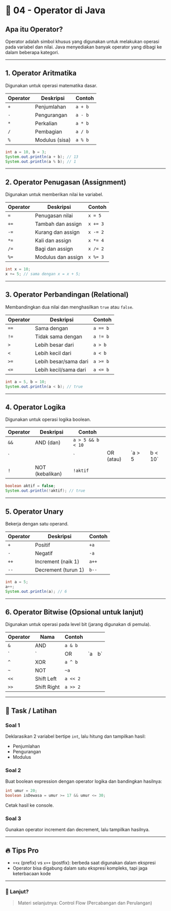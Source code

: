 # 📘 04 - Operator di Java

## Apa itu Operator?

Operator adalah simbol khusus yang digunakan untuk melakukan operasi pada variabel dan nilai.
Java menyediakan banyak operator yang dibagi ke dalam beberapa kategori.

---

## 1. Operator Aritmatika

Digunakan untuk operasi matematika dasar.

| Operator | Deskripsi      | Contoh  |
| -------- | -------------- | ------- |
| `+`      | Penjumlahan    | `a + b` |
| `-`      | Pengurangan    | `a - b` |
| `*`      | Perkalian      | `a * b` |
| `/`      | Pembagian      | `a / b` |
| `%`      | Modulus (sisa) | `a % b` |

```java
int a = 10, b = 3;
System.out.println(a + b); // 13
System.out.println(a % b); // 1
```

---

## 2. Operator Penugasan (Assignment)

Digunakan untuk memberikan nilai ke variabel.

| Operator | Deskripsi          | Contoh   |
| -------- | ------------------ | -------- |
| `=`      | Penugasan nilai    | `x = 5`  |
| `+=`     | Tambah dan assign  | `x += 3` |
| `-=`     | Kurang dan assign  | `x -= 2` |
| `*=`     | Kali dan assign    | `x *= 4` |
| `/=`     | Bagi dan assign    | `x /= 2` |
| `%=`     | Modulus dan assign | `x %= 3` |

```java
int x = 10;
x += 5; // sama dengan x = x + 5;
```

---

## 3. Operator Perbandingan (Relational)

Membandingkan dua nilai dan menghasilkan `true` atau `false`.

| Operator | Deskripsi             | Contoh   |
| -------- | --------------------- | -------- |
| `==`     | Sama dengan           | `a == b` |
| `!=`     | Tidak sama dengan     | `a != b` |
| `>`      | Lebih besar dari      | `a > b`  |
| `<`      | Lebih kecil dari      | `a < b`  |
| `>=`     | Lebih besar/sama dari | `a >= b` |
| `<=`     | Lebih kecil/sama dari | `a <= b` |

```java
int a = 5, b = 10;
System.out.println(a < b); // true
```

---

## 4. Operator Logika

Digunakan untuk operasi logika boolean.

| Operator | Deskripsi       | Contoh            |           |         |   |          |
| -------- | --------------- | ----------------- | --------- | ------- | - | -------- |
| `&&`     | AND (dan)       | `a > 5 && b < 10` |           |         |   |          |
| \`       |                 | \`                | OR (atau) | \`a > 5 |   | b < 10\` |
| `!`      | NOT (kebalikan) | `!aktif`          |           |         |   |          |

```java
boolean aktif = false;
System.out.println(!aktif); // true
```

---

## 5. Operator Unary

Bekerja dengan satu operand.

| Operator | Deskripsi           | Contoh |
| -------- | ------------------- | ------ |
| `+`      | Positif             | `+a`   |
| `-`      | Negatif             | `-a`   |
| `++`     | Increment (naik 1)  | `a++`  |
| `--`     | Decrement (turun 1) | `b--`  |

```java
int a = 5;
a++;
System.out.println(a); // 6
```

---

## 6. Operator Bitwise (Opsional untuk lanjut)

Digunakan untuk operasi pada level bit (jarang digunakan di pemula).

| Operator | Nama        | Contoh   |     |     |
| -------- | ----------- | -------- | --- | --- |
| `&`      | AND         | `a & b`  |     |     |
| \`       | \`          | OR       | \`a | b\` |
| `^`      | XOR         | `a ^ b`  |     |     |
| `~`      | NOT         | `~a`     |     |     |
| `<<`     | Shift Left  | `a << 2` |     |     |
| `>>`     | Shift Right | `a >> 2` |     |     |

---

## 🔧 Task / Latihan

### Soal 1

Deklarasikan 2 variabel bertipe `int`, lalu hitung dan tampilkan hasil:

* Penjumlahan
* Pengurangan
* Modulus

### Soal 2

Buat boolean expression dengan operator logika dan bandingkan hasilnya:

```java
int umur = 20;
boolean isDewasa = umur >= 17 && umur <= 30;
```

Cetak hasil ke console.

### Soal 3

Gunakan operator increment dan decrement, lalu tampilkan hasilnya.

---

## 🔥 Tips Pro

* `++x` (prefix) vs `x++` (postfix): berbeda saat digunakan dalam ekspresi
* Operator bisa digabung dalam satu ekspresi kompleks, tapi jaga keterbacaan kode

---

### 🚀 Lanjut?

> Materi selanjutnya: Control Flow (Percabangan dan Perulangan) 
